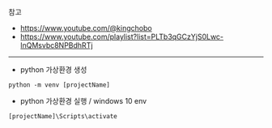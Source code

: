 참고

- https://www.youtube.com/@kingchobo
- https://www.youtube.com/playlist?list=PLTb3qGCzYjS0Lwc-lnQMsvbc8NPBdhRTj

---

- python 가상환경 생성

```shell
python -m venv [projectName]
```

- python 가상환경 실행 / windows 10 env

```shell
[projectName]\Scripts\activate
```
